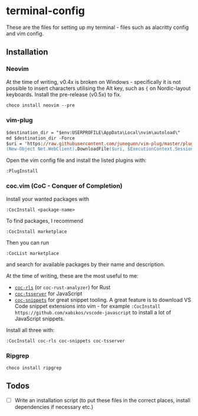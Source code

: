 # terminal-config
These are the files for setting up my terminal - files such as alacritty config and vim config.

## Installation
### Neovim
At the time of writing, v0.4x is broken on Windows - specifically it is not possible to insert characters utilising the Alt key, such as `{` on Nordic-layout keyboards. Install the pre-release (v0.5x) to fix.
```ps
choco install neovim --pre
```

### vim-plug
```ps
$destination_dir = "$env:USERPROFILE\AppData\Local\nvim\autoload\"
md $destination_dir -Force
$uri = 'https://raw.githubusercontent.com/junegunn/vim-plug/master/plug.vim'
(New-Object Net.WebClient).DownloadFile($uri, $ExecutionContext.SessionState.Path.GetUnresolvedProviderPathFromPSPath("$destination_dir\plug.vim"))
```
Open the vim config file and install the listed plugins with:
```
:PlugInstall
```

### coc.vim (CoC - Conquer of Completion)
Install your wanted packages with
```
:CocInstall <package-name>
```
To find packages, I recommend
```
:CocInstall marketplace
```
Then you can run
```
:CocList marketplace
```
and search for available packages by their name and description.

At the time of writing, these are the most useful to me:
 - [`coc-rls`](https://github.com/neoclide/coc-rls) (or `coc-rust-analyzer`) for Rust
 - [`coc-tsserver`](https://github.com/neoclide/coc-tsserver) for JavaScript
 - [`coc-snippets`](https://github.com/neoclide/coc-snippets) for great snippet tooling. A great feature is to download VS Code snippet extensions into vim - for example `:CocInstall https://github.com/xabikos/vscode-javascript` to install a lot of JavaScript snippets.

Install all three with:
```
:CocInstall coc-rls coc-snippets coc-tsserver
```

### Ripgrep
```
choco install ripgrep
```

## Todos
- [ ] Write an installation script (to put these files in the correct places, install dependencies if necessary etc.)
